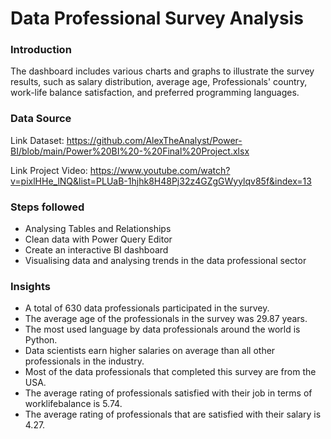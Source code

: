 # Data Professional Survey Analysis


### Introduction

The dashboard includes various charts and graphs to illustrate the survey results, such as salary distribution, average age, Professionals' country, work-life balance satisfaction, and preferred programming languages.


### Data Source

Link Dataset: https://github.com/AlexTheAnalyst/Power-BI/blob/main/Power%20BI%20-%20Final%20Project.xlsx

Link Project Video: https://www.youtube.com/watch?v=pixlHHe_lNQ&list=PLUaB-1hjhk8H48Pj32z4GZgGWyylqv85f&index=13


### Steps followed

- Analysing Tables and Relationships
- Clean data with Power Query Editor 
- Create an interactive BI dashboard
- Visualising data and analysing trends in the data professional sector


### Insights 

- A total of 630 data professionals participated in the survey.
- The average age of the professionals in the survey was 29.87 years.
- The most used language by data professionals around the world is Python.
- Data scientists earn higher salaries on average than all other professionals in the industry.
- Most of the data professionals that completed this survey are from the USA.
- The average rating of professionals satisfied with their job in terms of worklifebalance is 5.74.
- The average rating of professionals that are satisfied with their salary is 4.27.
  
